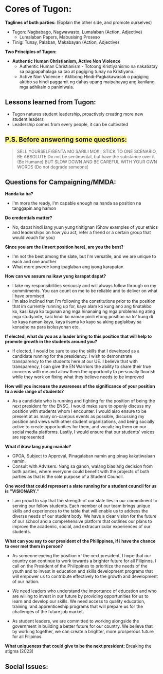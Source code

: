 # Cores of Tugon:
**Taglines of both parties:** (Explain the other side, and promote ourselves)
- Tugon: Nagbabago, Nagwawasto, Lumalaban (Action, Adjective) 
	- Lumalaban Papers, Mabusising Proseso
- Tinig: Tunay, Palaban, Makabayan (Action, Adjective) 

**Two Principles of Tugon:**
- **Authentic Human Christianism, Active Non Violence**
	- Authentic Human Christianism - Totoong Kristiyanismo na nakabatay sa pagpapahalaga sa tao at pagiging tunay na Kristiyano.
	- Active Non Violence - Aktibong Hindi-Pagkakawasak o pagiging aktibo sa hindi paggamit ng dahas upang maipahayag ang kanilang mga adhikain o paniniwala.


## Lessons learned from Tugon:
- Tugon natures student leadership, proactively creating more new student leaders
- Leadership comes from every people, it can be cultivated 


## <span style="background:#fff88f">P.S. Before answering some questions:</span>
> SELL YOURSELF/BENTA MO SARILI MO!!!, STICK TO ONE SCENARIO, BE ABSOLUTE
> Do not be sentimental, but have the substance over it (Be Humane)
> BUT SLOW DOWN AND BE CAREFUL WITH YOUR OWN WORDS (Do not degrade someone)


## Questions for Campaigning/MMDA:
**Handa ka ba?**
- I'm more the ready, I'm capable enough na handa sa position na tanggapin ang hamon

**Do credentials matter?**
- No, dapat hindi lang yuun yung tinitignan (Show examples of your ethics and leaderships on how you act, refer a friend or a certain group that would vouch for you)

**Since you are the (Insert position here), are you the best?**
- I'm not the best among the slate, but I'm versatile, and we are unique to each and one another
- What more pwede kong ipaglaban ang iyong karapatan.

**How can we assure na ikaw yung karapat dapat?**
- I take my responsibilities seriously and will always follow through on my commitments. You can count on me to be reliable and to deliver on what I have promised.
- I'm also inclined that I'm following the constitutions prior to the position that im currently running up for, kaya alam ko kung ano ang tinatakbo ko, kasi kaya ko tugunan ang mga hinanaing ng mga problema ng ating mga studyante, kasi hindi ko naman pinili etong position na to' kung di ko kaya naman kaya, kaya  iisama ko kayo sa aking paglakbay sa konseho na para isolusyonan eto.

**If elected, what do you as a leader bring to this position that will help to promote growth in the students around you?**
- If elected, I would be sure to use the skills that I developed as a candidate running for the presidency. I wish to demonstrate transparency to the students here at our UE. I believe that with transparency, I can give the EN Warriors the ability to share their true concerns with me and allow them the opportunity to personally flourish while they work on fixing what they believe needs to be improved

**How will you increase the awareness of the significance of your position to a wide range of students?**
- As a candidate who is running and fighting for the position of being the next president for the ENSC, I would make sure to openly discuss my position with students whom I encounter. I would also ensure to be present at as many on-campus events as possible, discussing my position and views with other student organizations, and being socially active to create opportunities for them, and vocalizing them on our social media platforms. Lastly, I would ensure that our students' voices are represented

**What if ikaw lang yung manalo?**
- GPOA, Subject to Approval, Pinagalaban namin ang pinag kakatiwalaan namin.
- Consult with Advisers. Nang sa ganon, walang bias ang decision from both parties, where everyone could benefit with the projects of both parties as that is the sole purpose of a Student Council.

**One word that could represent a slate running for a student council for us is "VISIONARY."**
- I am proud to say that the strength of our slate lies in our commitment to serving our fellow students. Each member of our team brings unique skills and experiences to the table that will enable us to address the diverse needs of our student body. We have a clear vision for the future of our school and a comprehensive platform that outlines our plans to improve the academic, social, and extracurricular experiences of our students.

**What can you say to our president of the Philippines, if i have the chance to ever met them in person?**
- As someone eyeing the position of the next president, I hope that our country can continue to work towards a brighter future for all Filipinos. I call on the President of the Philippines to prioritize the needs of the youth and to invest in education and skills development programs that will empower us to contribute effectively to the growth and development of our nation.

- We need leaders who understand the importance of education and who are willing to invest in our future by providing opportunities for us to learn and develop our skills. We need access to quality education, training, and apprenticeship programs that will prepare us for the challenges of the future job market.

- As student leaders, we are committed to working alongside the government in building a better future for our country. We believe that by working together, we can create a brighter, more prosperous future for all Filipinos

**What uniqueness that could give to be the next president:**
	Breaking the stigma (2023)


## Social Issues:





